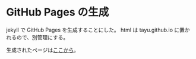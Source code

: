 # GitHub Pages の生成

jekyll で GitHub Pages を生成することにした。
html は tayu.github.io に置かれるので、別管理にする。

生成されたページは[ここから](http://tayu.github.io/)。



